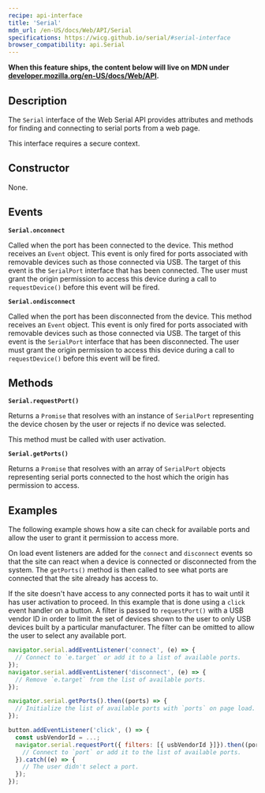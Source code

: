 ```yaml
---
recipe: api-interface
title: 'Serial'
mdn_url: /en-US/docs/Web/API/Serial
specifications: https://wicg.github.io/serial/#serial-interface
browser_compatibility: api.Serial
---
```


**When this feature ships, the content below will live on MDN under
[developer.mozilla.org/en-US/docs/Web/API](https://developer.mozilla.org/en-US/docs/Web/API).**

## Description

The `Serial` interface of the Web Serial API provides attributes and methods for
finding and connecting to serial ports from a web page.

This interface requires a secure context.

## Constructor

None.

## Events

**`Serial.onconnect`**

Called when the port has been connected to the device. This method receives an
`Event` object. This event is only fired for ports associated with removable
devices such as those connected via USB. The target of this event is the
`SerialPort` interface that has been connected. The user must grant the origin
permission to access this device during a call to `requestDevice()` before this
event will be fired.

**`Serial.ondisconnect`**

Called when the port has been disconnected from the device. This method receives
an `Event` object. This event is only fired for ports associated with removable
devices such as those connected via USB. The target of this event is the
`SerialPort` interface that has been disconnected. The user must grant the
origin permission to access this device during a call to `requestDevice()`
before this event will be fired.

## Methods

**`Serial.requestPort()`**

Returns a `Promise` that resolves with an instance of `SerialPort` representing
the device chosen by the user or rejects if no device was selected.

This method must be called with user activation.

**`Serial.getPorts()`**

Returns a `Promise` that resolves with an array of `SerialPort` objects
representing serial ports connected to the host which the origin has permission
to access.

## Examples

The following example shows how a site can check for available ports and allow
the user to grant it permission to access more.

On load event listeners are added for the `connect` and `disconnect` events so
that the site can react when a device is connected or disconnected from the
system. The `getPorts()` method is then called to see what ports are connected
that the site already has access to.

If the site doesn't have access to any connected ports it has to wait until it
has user activation to proceed. In this example that is done using a `click`
event handler on a button. A filter is passed to `requestPort()` with a USB
vendor ID in order to limit the set of devices shown to the user to only USB
devices built by a particular manufacturer. The filter can be omitted to allow
the user to select any available port.

```js
navigator.serial.addEventListener('connect', (e) => {
  // Connect to `e.target` or add it to a list of available ports.
});
navigator.serial.addEventListener('disconnect', (e) => {
  // Remove `e.target` from the list of available ports.
});

navigator.serial.getPorts().then((ports) => {
  // Initialize the list of available ports with `ports` on page load.
});

button.addEventListener('click', () => {
  const usbVendorId = ...;
  navigator.serial.requestPort({ filters: [{ usbVendorId }]}).then((port) => {
    // Connect to `port` or add it to the list of available ports.
  }).catch((e) => {
    // The user didn't select a port.
  });
});
```
